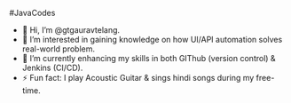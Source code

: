 ﻿#JavaCodes
- 👋 Hi, I’m @gtgauravtelang.
- 👀 I’m interested in gaining knowledge on how UI/API automation solves real-world problem.
- 🌱 I’m currently enhancing my skills in both GIThub (version control) & Jenkins (CI/CD).
- ⚡ Fun fact: I play Acoustic Guitar & sings hindi songs during my free-time.
